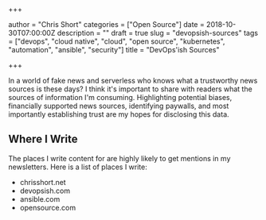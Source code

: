 +++

author = "Chris Short"
categories = ["Open Source"]
date = 2018-10-30T07:00:00Z
description = ""
draft = true
slug = "devopsish-sources"
tags = ["devops", "cloud native", "cloud", "open source", "kubernetes", "automation", "ansible", "security"]
title = "DevOps'ish Sources"

+++

In a world of fake news and serverless who knows what a trustworthy news sources is these days? I think it's important to share with readers what the sources of information I'm consuming. Highlighting potential biases, financially supported news sources, identifying paywalls, and most importantly establishing trust are my hopes for disclosing this data.

## Where I Write

The places I write content for are highly likely to get mentions in my newsletters. Here is a list of places I write:

* chrisshort.net
* devopsish.com
* ansible.com
* opensource.com